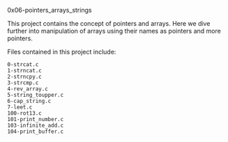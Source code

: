 0x06-pointers_arrays_strings

This project contains the concept of pointers and arrays. Here we dive further into manipulation of arrays using their names as pointers and more pointers.

Files contained in this project include:

	0-strcat.c
	1-strncat.c
	2-strncpy.c
	3-strcmp.c
	4-rev_array.c
	5-string_toupper.c
	6-cap_string.c
	7-leet.c
	100-rot13.c
	101-print_number.c
	103-infinite_add.c
	104-print_buffer.c
